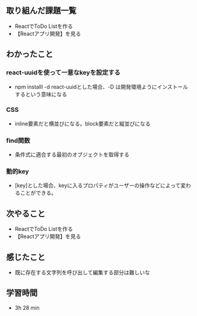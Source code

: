 ## 取り組んだ課題一覧
- ReactでToDo Listを作る
- 【Reactアプリ開発】を見る
## わかったこと
### react-uuidを使って一意なkeyを設定する
- npm installl -d react-uuidとした場合、-D は開発環境ようにインストールするという意味になる
### CSS
- inline要素だと横並びになる。block要素だと縦並びになる
### find関数
- 条件式に適合する最初のオブジェクトを取得する
### 動的key
- [key]とした場合、keyに入るプロパティがユーザーの操作などによって変わることができる。
## 次やること
- ReactでToDo Listを作る
- 【Reactアプリ開発】を見る
## 感じたこと
- 既に存在する文字列を呼び出して編集する部分は難しいな
## 学習時間
- 3h 28 min